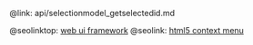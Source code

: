 @link: api/selectionmodel_getselectedid.md

@seolinktop: [web ui framework](https://webix.com)
@seolink: [html5 context menu](https://webix.com/widget/contextmenu/)